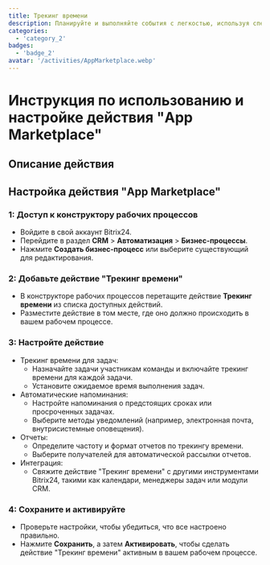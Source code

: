```yaml
---
title: Трекинг времени
description: Планируйте и выполняйте события с легкостью, используя специализированные инструменты.
categories: 
  - 'category_2'
badges: 
  - 'badge_2'
avatar: '/activities/AppMarketplace.webp'
---
```

# Инструкция по использованию и настройке действия "App Marketplace"

## Описание действия

## **Настройка действия "App Marketplace"**

### 1: Доступ к конструктору рабочих процессов
- Войдите в свой аккаунт Bitrix24.
- Перейдите в раздел **CRM** > **Автоматизация** > **Бизнес-процессы**.
- Нажмите **Создать бизнес-процесс** или выберите существующий для редактирования.

### 2: Добавьте действие "Трекинг времени"
- В конструкторе рабочих процессов перетащите действие **Трекинг времени** из списка доступных действий.
- Разместите действие в том месте, где оно должно происходить в вашем рабочем процессе.

### 3: Настройте действие
- Трекинг времени для задач:
  - Назначайте задачи участникам команды и включайте трекинг времени для каждой задачи.
  - Установите ожидаемое время выполнения задач.
- Автоматические напоминания:
  - Настройте напоминания о предстоящих сроках или просроченных задачах.
  - Выберите методы уведомлений (например, электронная почта, внутрисистемные оповещения).
- Отчеты:
  - Определите частоту и формат отчетов по трекингу времени.
  - Выберите получателей для автоматической рассылки отчетов.
- Интеграция:
  - Свяжите действие "Трекинг времени" с другими инструментами Bitrix24, такими как календари, менеджеры задач или модули CRM.

### 4: Сохраните и активируйте
- Проверьте настройки, чтобы убедиться, что все настроено правильно.
- Нажмите **Сохранить**, а затем **Активировать**, чтобы сделать действие "Трекинг времени" активным в вашем рабочем процессе.